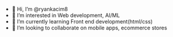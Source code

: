 - 👋 Hi, I’m @ryankacim8
- 👀 I’m interested in Web development, AI/ML
- 🌱 I’m currently learning Front end development(html/css)
- 💞️ I’m looking to collaborate on mobile apps, ecommerce stores

<!---
ryankacim8/ryankacim8 is a ✨ special ✨ repository because its `README.md` (this file) appears on your GitHub profile.
You can click the Preview link to take a look at your changes.
--->
